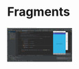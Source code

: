# Fragments

<img src="https://github.com/kaian0414/Fragments/blob/master/fragments.png" width="30%" height="30%">
